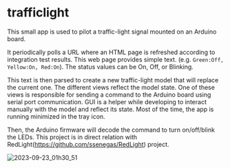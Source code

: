 # trafficlight
This small app is used to pilot a traffic-light signal mounted on an Arduino board.

It periodically polls a URL where an HTML page is refreshed according to integration test results. This web page provides simple text. (e.g. `Green:Off, Yellow:On, Red:On`). The status values can be On, Off, or Blinking.

This text is then parsed to create a new traffic-light model that will replace the current one. The different views reflect the model state. One of these views is responsible for sending a command to the Arduino board using serial port communication. GUI is a helper while developing to interact manually with the model and reflect its state. Most of the time, the app is running minimized in the tray icon.

Then, the Arduino firmware will decode the command to turn on/off/blink the LEDs. This project is in direct relation with RedLight(https://github.com/ssenegas/RedLight) project.

![2023-09-23_01h30_51](https://github.com/ssenegas/trafficlight/assets/9662172/018e397f-01ac-4a6a-872b-36e439633736)
